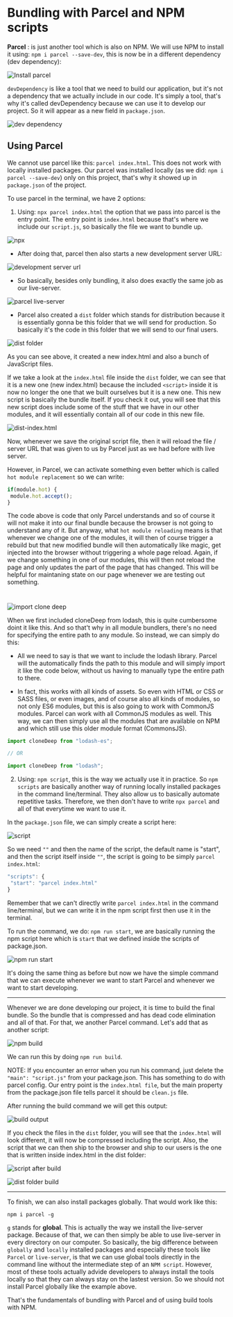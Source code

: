 <h1>Bundling with Parcel and NPM scripts</h1>

**Parcel** : is just another tool which is also on NPM. We will use NPM to install it using: ```npm i parcel --save-dev```, this is now be in a different dependency (dev dependency):

 ![Install parcel](./img/install-parcel.png)

```devDependency``` is like a tool that we need to build our application, but it's not a dependency that we actually include in our code. It's simply a tool, that's why it's called devDependency because we can use it to develop our project. So it will appear as a new field in ```package.json```.

![dev dependency](./img/dev-dependency.png)

<h2>Using Parcel</h2>

We cannot use parcel like this: ```parcel index.html```. This does not work with locally installed packages. Our parcel was installed locally (as we did: ```npm i parcel --save-dev```) only on this project, that's why it showed up in ```package.json``` of the project.

To use parcel in the terminal, we have 2 options:

1) Using: ```npx parcel index.html``` the option that we pass into parcel is the entry point. The entry point is ```index.html``` because that's where we include our ```script.js```, so basically the file we want to bundle up. 

![npx](./img/npx.png)

 - After doing that, parcel then also starts a new development server URL:

![development server url](./img/development-server-url.png)

- So basically, besides only bundling, it also does exactly the same job as our live-server.

![parcel live-server](./img/parcel-development-server.png)

- Parcel also created a ```dist``` folder which stands for distribution because it is essentially gonna be this folder that we will send for production. So basically it's the code in this folder that we will send to our final users.

![dist folder](./img/dist-folder.png)

As you can see above, it created a new index.html and also a bunch of JavaScript files.

If we take a look at the ```index.html``` file inside the ```dist``` folder, we can see that it is a new one (new index.html) because the included ```<script>``` inside it is now no longer the one that we built ourselves but it is a new one. This new script is basically the bundle itself. If you check it out, you will see that this new script does include some of the stuff that we have in our other modules, and it will essentially contain all of our code in this new file.

![dist-index.html](./img/dist-index.png)

Now, whenever we save the original script file, then it will reload the file / server URL that was given to us by Parcel just as we had before with live server.

However, in Parcel, we can activate something even better which is called ```hot module replacement``` so we can write:

```js
if(module.hot) {
 module.hot.accept();
}
```

The code above is code that only Parcel understands and so of course it will not make it into our final bundle because the browser is not going to understand any of it. But anyway, what ```hot module reloading``` means is that whenever we change one of the modules, it will then of course trigger a rebuild but that new modified bundle will then automatically like magic, get injected into the browser without triggering a whole page reload. Again, if we change something in one of our modules, this will then not reload the page and only updates the part of the page that has changed. This will be helpful for maintaning state on our page whenever we are testing out something.

#

![import clone deep](./img/importCloneDeep.png)

When we first included cloneDeep from lodash, this is quite cumbersome doint it like this. And so that't why in all module bundlers, there's no need for specifying the entire path to any module. So instead, we can simply do this:

- All we need to say is that we want to include the lodash library. Parcel will the automatically finds the path to this module and will simply import it like the code below, without us having to manually type the entire path to there. 

- In fact, this works with all kinds of assets. So even with HTML or CSS or SASS files, or even images, and of course also all kinds of modules, so not only ES6 modules, but this is also going to work with CommonJS modules. Parcel can work with all CommonJS modules as well. This way, we can then simply use all the modules that are available on NPM and which still use this older module format (CommonsJS).

```js
import cloneDeep from "lodash-es";

// OR

import cloneDeep from "lodash";
``` 

2) Using: ```npm script```, this is the way we actually use it in practice. So ```npm scripts``` are basically another way of running locally installed packages in the command line/terminal. They also allow us to basically automate repetitive tasks. Therefore, we then don't have to write ```npx parcel``` and all of that everytime we want to use it.

In the ```package.json``` file, we can simply create a script here:

![script](./img/script.png)

So we need ```""``` and then the name of the script, the default name is "start", and then the script itself inside ```""```, the script is going to be simply ```parcel index.html```: 

```js
"scripts": {
 "start": "parcel index.html"
}
```

Remember that we can't directly write ```parcel index.html``` in the command line/terminal, but we can write it in the npm script first then use it in the terminal.

To run the command, we do: ```npm run start```, we are basically running the npm script here which is ```start``` that we defined inside the scripts of package.json.

![npm run start](./img/run-start.png)

It's doing the same thing as before but now we have the simple command that we can execute whenever we want to start Parcel and whenever we want to start developing. 

***

Whenever we are done developing our project, it is time to build the final bundle. So the bundle that is compressed and has dead code elimination and all of that. For that, we another Parcel command. Let's add that as another script:

![npm build](./img/npm-build.PNG)

We can run this by doing ```npm run build```. 

NOTE: If you encounter an error when you run his command, just delete the ```"main": "script.js"``` from your package.json. This has something to do with parcel config. Our entry point is the ```index.html file```, but the main property from the package.json file tells parcel it should be ```clean.js``` file.

After running the build command we will get this output:

![build output](./img/output.PNG)

If you check the files in the ```dist``` folder, you will see that the ```index.html``` will look different, it will now be compressed including the script. Also, the script that we can then ship to the browser and ship to our users is the one that is written inside index.html in the dist folder:

 ![script after build](./img/script-build.PNG)

![dist folder build](./img/dist-build.PNG)

***

To finish, we can also install packages globally. That would work like this: 

```npm i parcel -g```

```g``` stands for **global**. This is actually the way we install the live-server package. Because of that, we can then simply be able to use live-server in every directory on our computer. So basically, the big difference between ```globally``` and ```locally``` installed packages and especially these tools like ```Parcel``` or ```live-server```, is that we can use global tools directly in the command line without the intermediate step of an ```NPM script```. However, most of these tools actually advide developers to always install the tools locally so that they can always stay on the lastest version. So we should not install Parcel globally like the example above.

That's the fundamentals of bundling with Parcel and of using build tools with NPM. 












